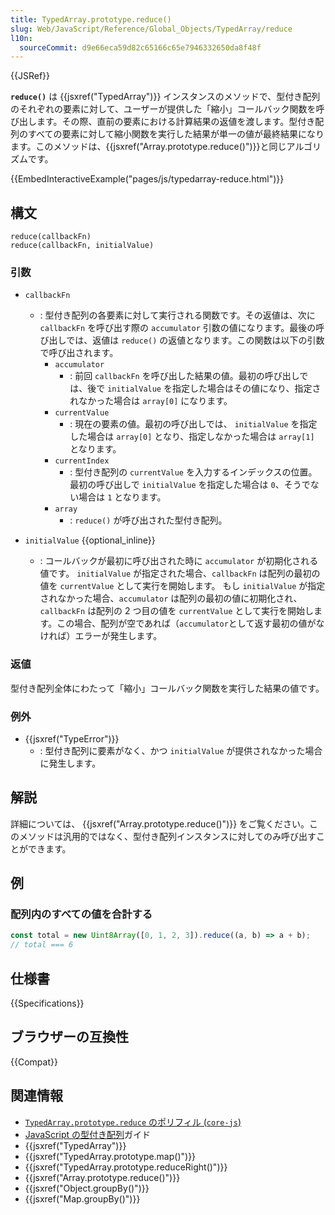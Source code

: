 ```yaml
---
title: TypedArray.prototype.reduce()
slug: Web/JavaScript/Reference/Global_Objects/TypedArray/reduce
l10n:
  sourceCommit: d9e66eca59d82c65166c65e7946332650da8f48f
---
```


{{JSRef}}

**`reduce()`** は {{jsxref("TypedArray")}} インスタンスのメソッドで、型付き配列のそれぞれの要素に対して、ユーザーが提供した「縮小」コールバック関数を呼び出します。その際、直前の要素における計算結果の返値を渡します。型付き配列のすべての要素に対して縮小関数を実行した結果が単一の値が最終結果になります。このメソッドは、{{jsxref("Array.prototype.reduce()")}}と同じアルゴリズムです。

{{EmbedInteractiveExample("pages/js/typedarray-reduce.html")}}

## 構文

```js-nolint
reduce(callbackFn)
reduce(callbackFn, initialValue)
```

### 引数

- `callbackFn`

  - : 型付き配列の各要素に対して実行される関数です。その返値は、次に `callbackFn` を呼び出す際の `accumulator` 引数の値になります。最後の呼び出しでは、返値は `reduce()` の返値となります。この関数は以下の引数で呼び出されます。
    - `accumulator`
      - : 前回 `callbackFn` を呼び出した結果の値。最初の呼び出しでは、後で `initialValue` を指定した場合はその値になり、指定されなかった場合は `array[0]` になります。
    - `currentValue`
      - : 現在の要素の値。最初の呼び出しでは、 `initialValue` を指定した場合は `array[0]` となり、指定しなかった場合は `array[1]` となります。
    - `currentIndex`
      - : 型付き配列の `currentValue` を入力するインデックスの位置。最初の呼び出しで `initialValue` を指定した場合は `0`、そうでない場合は `1` となります。
    - `array`
      - : `reduce()` が呼び出された型付き配列。

- `initialValue` {{optional_inline}}
  - : コールバックが最初に呼び出された時に `accumulator` が初期化される値です。
    `initialValue` が指定された場合、`callbackFn` は配列の最初の値を `currentValue` として実行を開始します。
    もし `initialValue` が指定されなかった場合、`accumulator` は配列の最初の値に初期化され、`callbackFn` は配列の 2 つ目の値を `currentValue` として実行を開始します。この場合、配列が空であれば（`accumulator`として返す最初の値がなければ）エラーが発生します。

### 返値

型付き配列全体にわたって「縮小」コールバック関数を実行した結果の値です。

### 例外

- {{jsxref("TypeError")}}
  - : 型付き配列に要素がなく、かつ `initialValue` が提供されなかった場合に発生します。

## 解説

詳細については、 {{jsxref("Array.prototype.reduce()")}} をご覧ください。このメソッドは汎用的ではなく、型付き配列インスタンスに対してのみ呼び出すことができます。

## 例

### 配列内のすべての値を合計する

```js
const total = new Uint8Array([0, 1, 2, 3]).reduce((a, b) => a + b);
// total === 6
```

## 仕様書

{{Specifications}}

## ブラウザーの互換性

{{Compat}}

## 関連情報

- [`TypedArray.prototype.reduce` のポリフィル (`core-js`)](https://github.com/zloirock/core-js#ecmascript-typed-arrays)
- [JavaScript の型付き配列](/ja/docs/Web/JavaScript/Guide/Typed_arrays)ガイド
- {{jsxref("TypedArray")}}
- {{jsxref("TypedArray.prototype.map()")}}
- {{jsxref("TypedArray.prototype.reduceRight()")}}
- {{jsxref("Array.prototype.reduce()")}}
- {{jsxref("Object.groupBy()")}}
- {{jsxref("Map.groupBy()")}}
